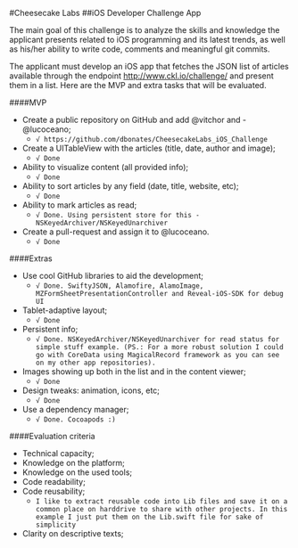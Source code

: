 #Cheesecake Labs
##iOS Developer Challenge App
 
The main goal of this challenge is to analyze the skills and knowledge the applicant presents
related to iOS programming and its latest trends, as well as his/her ability to write code, comments and meaningful git commits.
 
The applicant must develop an iOS app that fetches the JSON list of articles available through the endpoint http://www.ckl.io/challenge/ and present them in a list. Here are the MVP and extra tasks that will be evaluated.
 
####MVP
- Create a public repository on GitHub and add @vitchor and - @lucoceano;
	- `√ https://github.com/dbonates/CheesecakeLabs_iOS_Challenge`
- Create a UITableView with the articles (title, date, author and image);
	- `√ Done`
- Ability to visualize content (all provided info);
	- `√ Done`
- Ability to sort articles by any field (date, title, website, etc);
	- `√ Done`
- Ability to mark articles as read;
	- `√ Done. Using persistent store for this - NSKeyedArchiver/NSKeyedUnarchiver`
- Create a pull-request and assign it to @lucoceano.
 	- `√ Done`
 	
####Extras
- Use cool GitHub libraries to aid the development;
	- `√ Done. SwiftyJSON, Alamofire, AlamoImage, MZFormSheetPresentationController and Reveal-iOS-SDK for debug UI`
- Tablet-adaptive layout;
	- `√ Done`
- Persistent info;
	- `√ Done. NSKeyedArchiver/NSKeyedUnarchiver for read status for simple stuff example. (PS.: For a more robust solution I could go with CoreData using MagicalRecord framework as you can see on my other app repositories).`
- Images showing up both in the list and in the content viewer;
	- `√ Done`
- Design tweaks: animation, icons, etc;
	- `√ Done`
- Use a dependency manager;
	- `√ Done. Cocoapods :)`
 
####Evaluation criteria
- Technical capacity;
- Knowledge on the platform;
- Knowledge on the used tools;
- Code readability;
- Code reusability;
	- `I like to extract reusable code into Lib files and save it on a common place on harddrive to share with other projects. In this example I just put them on the Lib.swift file for sake of simplicity`
- Clarity on descriptive texts;
 